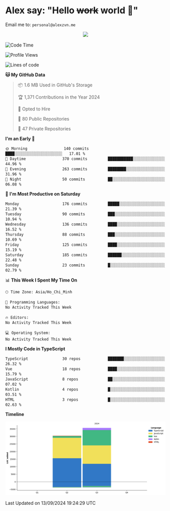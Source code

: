 # Alex say: "Hello ~~work~~ world 🐾"
Email me to: `personal@alexzvn.me`


<p align=center>
  <a href="https://skillicons.dev">
    <img src="https://skillicons.dev/icons?i=ts,js,php,nodejs,bun,vue,nuxt,react,svelte,tauri,laravel,rust,mongodb,docker,electron,redis,rabbitmq,tailwind,git,cloudflare,elysia,mysql,nginx,rollupjs,sentry,ubuntu,yarn,html,css,vite" />
  </a>
</p>

<!--START_SECTION:waka-->
![Code Time](http://img.shields.io/badge/Code%20Time-1%2C066%20hrs%2055%20mins-blue)

![Profile Views](http://img.shields.io/badge/Profile%20Views-0-blue)

![Lines of code](https://img.shields.io/badge/From%20Hello%20World%20I%27ve%20Written-65.9%20thousand%20lines%20of%20code-blue)

**🐱 My GitHub Data** 

> 📦 1.6 MB Used in GitHub's Storage 
 > 
> 🏆 1,371 Contributions in the Year 2024
 > 
> 💼 Opted to Hire
 > 
> 📜 80 Public Repositories 
 > 
> 🔑 47 Private Repositories 
 > 
**I'm an Early 🐤** 

```text
🌞 Morning                140 commits         ████░░░░░░░░░░░░░░░░░░░░░   17.01 % 
🌆 Daytime                370 commits         ███████████░░░░░░░░░░░░░░   44.96 % 
🌃 Evening                263 commits         ████████░░░░░░░░░░░░░░░░░   31.96 % 
🌙 Night                  50 commits          ██░░░░░░░░░░░░░░░░░░░░░░░   06.08 % 
```
📅 **I'm Most Productive on Saturday** 

```text
Monday                   176 commits         █████░░░░░░░░░░░░░░░░░░░░   21.39 % 
Tuesday                  90 commits          ███░░░░░░░░░░░░░░░░░░░░░░   10.94 % 
Wednesday                136 commits         ████░░░░░░░░░░░░░░░░░░░░░   16.52 % 
Thursday                 88 commits          ███░░░░░░░░░░░░░░░░░░░░░░   10.69 % 
Friday                   125 commits         ████░░░░░░░░░░░░░░░░░░░░░   15.19 % 
Saturday                 185 commits         ██████░░░░░░░░░░░░░░░░░░░   22.48 % 
Sunday                   23 commits          █░░░░░░░░░░░░░░░░░░░░░░░░   02.79 % 
```


📊 **This Week I Spent My Time On** 

```text
🕑︎ Time Zone: Asia/Ho_Chi_Minh

💬 Programming Languages: 
No Activity Tracked This Week

🔥 Editors: 
No Activity Tracked This Week

💻 Operating System: 
No Activity Tracked This Week
```

**I Mostly Code in TypeScript** 

```text
TypeScript               30 repos            ███████░░░░░░░░░░░░░░░░░░   26.32 % 
Vue                      18 repos            ████░░░░░░░░░░░░░░░░░░░░░   15.79 % 
JavaScript               8 repos             ██░░░░░░░░░░░░░░░░░░░░░░░   07.02 % 
Kotlin                   4 repos             █░░░░░░░░░░░░░░░░░░░░░░░░   03.51 % 
HTML                     3 repos             █░░░░░░░░░░░░░░░░░░░░░░░░   02.63 % 
```



**Timeline**

![Lines of Code chart](https://raw.githubusercontent.com/alexzvn/alexzvn/main/assets/bar_graph.png)


 Last Updated on 13/09/2024 19:24:29 UTC
<!--END_SECTION:waka-->
